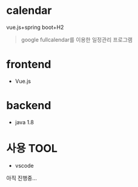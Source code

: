 # calendar
vue.js+spring boot+H2
> google fullcalendar를 이용한 일정관리 프로그램

# frontend
- Vue.js

# backend
- java 1.8

# 사용 TOOL
- vscode

아직 진행중...
